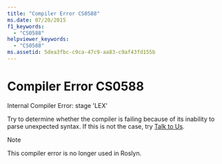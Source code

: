 ```yaml
---
title: "Compiler Error CS0588"
ms.date: 07/20/2015
f1_keywords:
  - "CS0588"
helpviewer_keywords:
  - "CS0588"
ms.assetid: 5dea3fbc-c9ca-47c9-aa83-c9af43fd155b
---
```

# Compiler Error CS0588

Internal Compiler Error: stage 'LEX'

 Try to determine whether the compiler is failing because of its inability to parse unexpected syntax. If this is not the case, try [Talk to Us](/visualstudio/ide/talk-to-us).
 
> [!NOTE]
> This compiler error is no longer used in Roslyn. 
